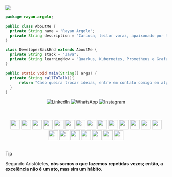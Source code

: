 
<p align="left"> <img src="https://komarev.com/ghpvc/?username=RayanArgolo03&label=Profile%20views&color=0e75b6&style=flat" /> </p>

```java
package rayan.argolo;

public class AboutMe {
  private String name = "Rayan Argolo";
  private String description = "Carioca, leitor voraz, apaixonado por tecnologia e musculação";
}

class DeveloperBackEnd extends AboutMe {
  private String stack = "Java";
  private String learningNow = "Quarkus, Kubernetes, Prometheus e Grafana";
}

public static void main(String[] args) {
  private String callToTalk(){
      return "Caso queira trocar ideias, entre em contato comigo em alguma das redes sociais abaixo: ";
  }
}

```

<p align="center">
<a href="https://www.linkedin.com/in/rayanargolo" title="LinkedIn">
  <img src="https://img.shields.io/badge/-Linkedin-0e76a8?style=flat-square&logo=Linkedin&logoColor=white&" alt="LinkedIn"/></a>
<a href="https://wa.me/5521989432205">
  <img src="https://img.shields.io/badge/-WhatsApp-25d366?style=flat-square&labelColor=25d366&logo=whatsapp&logoColor=white&" alt="WhatsApp"/></a>
<a href="https://www.instagram.com/rayan_argolo/" title="Instagram">
  <img src="https://img.shields.io/badge/-Instagram-DF0174?style=flat-square&labelColor=DF0174&logo=instagram&logoColor=white&" alt="Instagram"/></a>
</p>

<br>
<br>

<div align="center">
<img height="30" weigth ="30" src="https://img.shields.io/badge/java-%23ED8B00.svg?style=for-the-badge&logo=openjdk&logoColor=white">
<img height="30" weigth ="30" src="https://img.shields.io/badge/Quarkus-4695EB.svg?style=for-the-badge&logo=Quarkus&logoColor=white">
<img height="30" weigth ="30" src="https://img.shields.io/badge/IntelliJ%20IDEA-000000.svg?style=for-the-badge&logo=IntelliJ-IDEA&logoColor=white">
<img height="30" weigth ="30" src="https://img.shields.io/badge/Apache%20Maven-C71A36.svg?style=for-the-badge&logo=Apache-Maven&logoColor=white">
<img height="30" weigth ="30" src="https://img.shields.io/badge/JUnit5-25A162.svg?style=for-the-badge&logo=JUnit5&logoColor=white">
  <img height="30" weigth ="30" src="https://img.shields.io/badge/PostgreSQL-4169E1.svg?style=for-the-badge&logo=PostgreSQL&logoColor=white">
<img height="30" weigth ="30" src="https://img.shields.io/badge/MySQL-4479A1.svg?style=for-the-badge&logo=MySQL&logoColor=white">
<img height="30" weigth ="30" src="https://img.shields.io/badge/MariaDB-003545.svg?style=for-the-badge&logo=MariaDB&logoColor=white">
<img height="30" weigth ="30" src="https://img.shields.io/badge/Docker-2496ED.svg?style=for-the-badge&logo=Docker&logoColor=white">
<img height="30" weigth ="30" src="https://img.shields.io/badge/Hibernate-59666C.svg?style=for-the-badge&logo=Hibernate&logoColor=white">
<img height="30" weigth ="30" src="https://img.shields.io/badge/Git-F05032.svg?style=for-the-badge&logo=Git&logoColor=white">
<img height="30" weigth ="30" src="https://img.shields.io/badge/GitHub-181717.svg?style=for-the-badge&logo=GitHub&logoColor=white">
<img height="30" weigth ="30" src="https://img.shields.io/badge/MongoDB-47A248.svg?style=for-the-badge&logo=MongoDB&logoColor=white">
<img height="30" weigth ="30" src="https://img.shields.io/badge/JSON-000000.svg?style=for-the-badge&logo=JSON&logoColor=white">
<img height="30" weigth ="30" src="https://img.shields.io/badge/Postman-FF6C37.svg?style=for-the-badge&logo=Postman&logoColor=white">
<img height="30" weigth ="30" src="https://img.shields.io/badge/Insomnia-4000BF.svg?style=for-the-badge&logo=Insomnia&logoColor=white">
<img height="30" weigth ="30" src="https://img.shields.io/badge/DBeaver-382923.svg?style=for-the-badge&logo=DBeaver&logoColor=white">
<img height="30" weigth ="30" src="https://img.shields.io/badge/Flyway-CC0200.svg?style=for-the-badge&logo=Flyway&logoColor=white">
<img height="30" weigth ="30" src="https://img.shields.io/badge/Liquibase-2962FF.svg?style=for-the-badge&logo=Liquibase&logoColor=white">
<img height="30" weigth ="30" src="https://img.shields.io/badge/JWT-000000?style=for-the-badge&logo=JSON%20web%20tokens&logoColor=white">
<img height="30" weigth ="30" src="https://img.shields.io/badge/Keycloak-4D4D4D.svg?style=for-the-badge&logo=Keycloak&logoColor=white">
</div>

<br>

> [!TIP]
> Segundo Aristóteles, <strong>nós somos o que fazemos repetidas vezes; então, a excelência não é um ato, mas sim um hábito.<strong>

